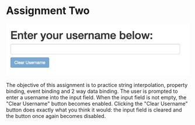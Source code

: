 # Assignment Two

<p align="center">
<img src="https://github.com/drkuster/Angular-Course-Assignment-2/blob/master/screenshots/assignment-2.png">
</p>

<p>The objective of this assignment is to practice string interpolation, property binding, event binding and 2 way data binding. The user is prompted to enter a username into the input field. When the input field is not empty, the "Clear Username" button becomes enabled. Clicking the "Clear Username" button does exactly what you think it would: the input field is cleared and the button once again becomes disabled.</p>
